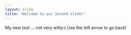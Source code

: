 ```yaml
---
layout: slide
title: "Welcome to our second slide!"
---
```

My new text ... not very witty:(
Use the left arrow to go back!
